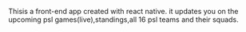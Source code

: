 Thisis a front-end app created with react native.
it updates you on the upcoming psl games(live),standings,all 16 psl teams and their squads.
